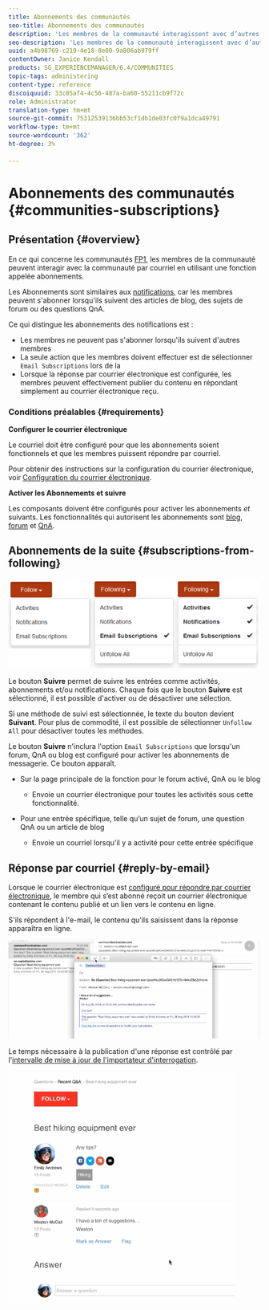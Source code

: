 ```yaml
---
title: Abonnements des communautés
seo-title: Abonnements des communautés
description: 'Les membres de la communauté interagissent avec d’autres membres par courrier électronique. '
seo-description: 'Les membres de la communauté interagissent avec d’autres membres par courrier électronique. '
uuid: a4b98769-c219-4e18-8e80-9a806ab979ff
contentOwner: Janice Kendall
products: SG_EXPERIENCEMANAGER/6.4/COMMUNITIES
topic-tags: administering
content-type: reference
discoiquuid: 33c85af4-4c56-487a-ba60-55211cb9f72c
role: Administrator
translation-type: tm+mt
source-git-commit: 75312539136bb53cf1db1de03fc0f9a1dca49791
workflow-type: tm+mt
source-wordcount: '362'
ht-degree: 3%

---
```



# Abonnements des communautés {#communities-subscriptions}

## Présentation {#overview}

En ce qui concerne les communautés [FP1](deploy-communities.md#latestfeaturepack), les membres de la communauté peuvent interagir avec la communauté par courriel en utilisant une fonction appelée abonnements.

Les Abonnements sont similaires aux [notifications](notifications.md), car les membres peuvent s&#39;abonner lorsqu&#39;ils suivent des articles de blog, des sujets de forum ou des questions QnA.

Ce qui distingue les abonnements des notifications est :

* Les membres ne peuvent pas s&#39;abonner lorsqu&#39;ils suivent d&#39;autres membres
* La seule action que les membres doivent effectuer est de sélectionner `Email Subscriptions` lors de la
* Lorsque la réponse par courrier électronique est configurée, les membres peuvent effectivement publier du contenu en répondant simplement au courrier électronique reçu.

### Conditions préalables {#requirements}

**Configurer le courrier électronique**

Le courriel doit être configuré pour que les abonnements soient fonctionnels et que les membres puissent répondre par courriel.

Pour obtenir des instructions sur la configuration du courrier électronique, voir [Configuration du courrier électronique](email.md).

**Activer les Abonnements et suivre**

Les composants doivent être configurés pour activer les abonnements *et* suivants. Les fonctionnalités qui autorisent les abonnements sont [blog](blog-feature.md), [forum](forum.md) et [QnA](working-with-qna.md).

## Abonnements de la suite {#subscriptions-from-following}

![chlimage_1-5](assets/chlimage_1-5.png)

Le bouton **Suivre** permet de suivre les entrées comme activités, abonnements et/ou notifications. Chaque fois que le bouton **Suivre** est sélectionné, il est possible d&#39;activer ou de désactiver une sélection.

Si une méthode de suivi est sélectionnée, le texte du bouton devient **Suivant**. Pour plus de commodité, il est possible de sélectionner `Unfollow All` pour désactiver toutes les méthodes.

Le bouton **Suivre** n&#39;inclura l&#39;option `Email Subscriptions` que lorsqu&#39;un forum, QnA ou blog est configuré pour activer les abonnements de messagerie. Ce bouton apparaît.

* Sur la page principale de la fonction pour le forum activé, QnA ou le blog

   * Envoie un courrier électronique pour toutes les activités sous cette fonctionnalité.

* Pour une entrée spécifique, telle qu’un sujet de forum, une question QnA ou un article de blog

   * Envoie un courriel lorsqu&#39;il y a activité pour cette entrée spécifique

## Réponse par courriel {#reply-by-email}

Lorsque le courrier électronique est [configuré pour répondre par courrier électronique](email.md#configure-polling-importer), le membre qui s’est abonné reçoit un courrier électronique contenant le contenu publié et un lien vers le contenu en ligne.

S&#39;ils répondent à l&#39;e-mail, le contenu qu&#39;ils saisissent dans la réponse apparaîtra en ligne.

![chlimage_1-6](assets/chlimage_1-6.png)

Le temps nécessaire à la publication d&#39;une réponse est contrôlé par l&#39;[intervalle de mise à jour de l&#39;importateur d&#39;interrogation](email.md#configure-polling-importer).

![chlimage_1-7](assets/chlimage_1-7.png)

